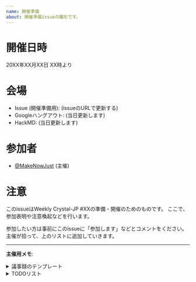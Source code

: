 ```yaml
---
name: 開催準備
about: 開催準備issueの雛形です。
---
```


# 開催日時

20XX年XX月XX日 XX時より

# 会場

- Issue (開催準備用): (issueのURLで更新する)
- Googleハングアウト: (当日更新します)
- HackMD: (当日更新します)

# 参加者

- [@MakeNowJust][] (主催)

[@MakeNowJust]: https://github.com/MakeNowJust
[@TobiasGSmollett]: https://github.com/TobiasGSmollett
[@arcage]: https://github.com/arcage
[@at-grandpa]: https://github.com/at-grandpa
[@kubo39]: https://github.com/kubo39
[@msky026]: https://github.com/msky026
<!-- 過去に参加した人のリンクをここに追加していく -->

# 注意

このissueはWeekly Crystal-JP #XXの準備・開催のためのものです。
ここで、参加表明や注意喚起などを行います。

参加したい方は事前にこのissueに「参加します」などとコメントをください。
主催が拾って、上のリストに追加していきます。

- - -

**主催用メモ**:

<details>
  <summary>議事録のテンプレート</summary>

  ```markdown
  # Weekly Crystal-JP #XX (20XX/XX/XX開催)

  ## 会場

  (上の会場リストをコピー)

  ## 参加者

  (上の参加者リストをコピー)

  ## 話題

  (話題を並べていく)
  ```

</details>

<details>
  <summary>TODOリスト</summary>

  開催前:

  - [ ] 開催準備issueを立てる
  - [ ] テンプレートを埋める
    - [ ] 開催日時
    - [ ] 会場の開催準備Issue
    - [ ] 回数
  - [ ] GitHub Pagesのトップページの開催準備issueへのリンクを更新する

  開催直前:

  - [ ] 参加者を追加する
  - [ ] Googleハングアウトを用意する
  - [ ] HackMDを用意する
  - [ ] 上記のURLを追加する

  開催後:

  - [ ] 議事録を書く
  - [ ] このissueをcloseする

</details>

